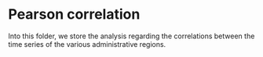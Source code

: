 # Pearson correlation

Into this folder, we store the analysis regarding the correlations between the time series of the various administrative regions.
